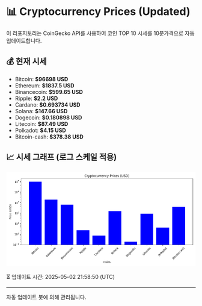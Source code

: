
# 📊 Cryptocurrency Prices (Updated)

이 리포지토리는 CoinGecko API를 사용하여 코인 TOP 10 시세를 10분가격으로 자동 업데이트합니다.

## 💰 현재 시세
- Bitcoin: **$96698 USD**
- Ethereum: **$1837.5 USD**
- Binancecoin: **$599.65 USD**
- Ripple: **$2.2 USD**
- Cardano: **$0.693734 USD**
- Solana: **$147.66 USD**
- Dogecoin: **$0.180898 USD**
- Litecoin: **$87.49 USD**
- Polkadot: **$4.15 USD**
- Bitcoin-cash: **$378.38 USD**

## 📈 시세 그래프 (로그 스케일 적용)
![Crypto Prices](crypto_prices.png)

⏳ 업데이트 시간: 2025-05-02 21:58:50 (UTC)

---
자동 업데이트 봇에 의해 관리됩니다.
